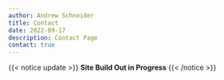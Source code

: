 ```yaml
---
author: Andrew Schneider
title: Contact
date: 2022-09-17
description: Contact Page
contact: true
---
```


{{< notice update >}}
**Site Build Out in Progress**
{{< /notice >}}
